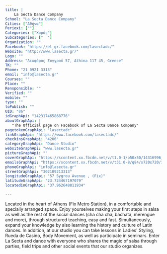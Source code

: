```yaml
---
title: |
    La Secta Dance Company
School: "La Secta Dance Company"
Cities: ["Αθήνα"]
Perioxi: [""]
Categories: ["Χορός"]
Subcategories: ["  "]
Organization: ""
Facebook: "https://el-gr.facebook.com/lasectadc/"
Website: "http://www.lasecta.gr/"
Logo: ""
Address: "Λεωφόρος Συγγρού 57, Athina 117 45, Greece"
TK: ""
Phone: "21 0921 3313"
email: "info@lasecta.gr"
Courses: ""
Place: ""
Rensponsible: ""
Verified: ""
mobile: ""
type: ""
toPublish: ""
UID: "86"
idGraphApi: "142317465868776"
aboutGraphApi: | 
   "The Official page on Facebook of La Secta Dance Company"
pagetokenGraphApi: "lasectadc"
linkGraphApi: "https://www.facebook.com/lasectadc/"
checkinsGraphApi: "4206"
categoryGraphApi: "Dance Studio"
websiteGraphApi: "www.lasecta.gr"
pictureGraphApi: ""
coverGraphApi: "https://scontent.xx.fbcdn.net/v/t1.0-1/p50x50/14316996_853446451422537_6902385603897456774_n.jpg?oh=8d5c28072ebb9a1cfb1af870ce88c0b2&amp;oe=5B38D45D"
emailsGraphApi: "https://scontent.xx.fbcdn.net/v/t31.0-8/q84/s720x720/14361372_853381238095725_2855640616678158356_o.jpg?oh=e7224c76dad82e1bf505074f8049c4c3&amp;oe=5B3EF670"
phoneGraphApi: "info@lasecta.gr"
streetGraphApi: "302109213313"
longitudeGraphApi: "57 Sygrou Avenue , (Fix)"
latitudeGraphApi: "23.724467197079"
locatedinGraphApi: "37.962648811934"

---
```


Located in the heart of Athens (Fix Metro Station), in a comfortable and specially arranged space. Enjoy yourselves making your first steps in salsa as well as the rest of the social dances (cha cha cha, bachata, merengue and more), through structured teaching, easy and fast. Simultaneously, expand your knowledge by also learning the history and culture of Latin dances. In addition, at our studio you can take lessons in Ladies&#39; Styling, Rueda de Casino, Body Movement, as well as participate in seminars. Enter La Secta and dance with everyone who shares the magic of salsa through parties, field trips and other social events that our studio organizes.

